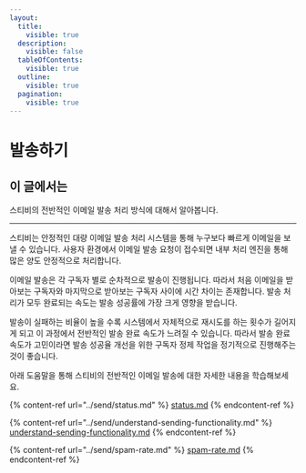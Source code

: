 ```yaml
---
layout:
  title:
    visible: true
  description:
    visible: false
  tableOfContents:
    visible: true
  outline:
    visible: true
  pagination:
    visible: true
---
```


# 발송하기

## 이 글에서는

스티비의 전반적인 이메일 발송 처리 방식에 대해서 알아봅니다.

***

스티비는 안정적인 대량 이메일 발송 처리 시스템을 통해 누구보다 빠르게 이메일을 보낼 수 있습니다. 사용자 환경에서 이메일 발송 요청이 접수되면 내부 처리 엔진을 통해 많은 양도 안정적으로 처리합니다. &#x20;

이메일 발송은 각 구독자 별로 순차적으로 발송이 진행됩니다. 따라서 처음 이메일을 받아보는 구독자와 마지막으로 받아보는 구독자 사이에 시간 차이는 존재합니다. 발송 처리가 모두 완료되는 속도는 발송 성공률에 가장 크게 영향을 받습니다.&#x20;

발송이 실패하는 비율이 높을 수록 시스템에서 자체적으로 재시도를 하는 횟수가 길어지게 되고 이 과정에서 전반적인 발송 완료 속도가 느려질 수 있습니다. 따라서 발송 완료 속도가 고민이라면 발송 성공율 개선을 위한 구독자 정제 작업을 정기적으로 진행해주는 것이 좋습니다.

아래 도움말을 통해 스티비의 전반적인 이메일 발송에 대한 자세한 내용을 학습해보세요.

{% content-ref url="../send/status.md" %}
[status.md](../send/status.md)
{% endcontent-ref %}

{% content-ref url="../send/understand-sending-functionality.md" %}
[understand-sending-functionality.md](../send/understand-sending-functionality.md)
{% endcontent-ref %}

{% content-ref url="../send/spam-rate.md" %}
[spam-rate.md](../send/spam-rate.md)
{% endcontent-ref %}



